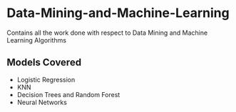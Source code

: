 # Data-Mining-and-Machine-Learning
Contains all the work done with respect to Data Mining and Machine Learning Algorithms

## Models Covered
- Logistic Regression
- KNN
- Decision Trees and Random Forest
- Neural Networks
